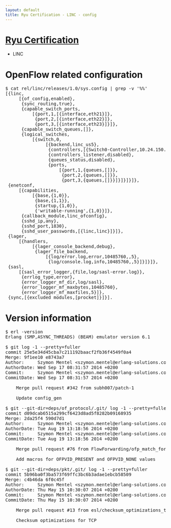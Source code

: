 ```yaml
---
layout: default
title: Ryu Certification - LINC - config
---
```

# [Ryu Certification](http://osrg.github.io/ryu/certification.html)
* LINC

# OpenFlow related configuration
<pre>
$ cat rel/linc/releases/1.0/sys.config | grep -v '%%'
[{linc,
     [{of_config,enabled},
      {sync_routing,true},
      {capable_switch_ports,
          [{port,1,[{interface,eth21}]},
           {port,2,[{interface,eth22}]},
           {port,3,[{interface,eth23}]}]},
      {capable_switch_queues,[]},
      {logical_switches,
          [{switch,0,
               [{backend,linc_us5},
                {controllers,[{Switch0-Controller,10.24.150.30,6633,tcp}]},
                {controllers_listener,disabled},
                {queues_status,disabled},
                {ports,
                    [{port,1,{queues,[]}},
                     {port,2,{queues,[]}},
                     {port,3,{queues,[]}}]}]}]}]},
 {enetconf,
     [{capabilities,
          [{base,{1,0}},
           {base,{1,1}},
           {startup,{1,0}},
           {'writable-running',{1,0}}]},
      {callback_module,linc_ofconfig},
      {sshd_ip,any},
      {sshd_port,1830},
      {sshd_user_passwords,[{linc,linc}]}]},
 {lager,
     [{handlers,
          [{lager_console_backend,debug},
           {lager_file_backend,
               [{log/error.log,error,10485760,,5},
                {log/console.log,info,10485760,,5}]}]}]},
 {sasl,
     [{sasl_error_logger,{file,log/sasl-error.log}},
      {errlog_type,error},
      {error_logger_mf_dir,log/sasl},
      {error_logger_mf_maxbytes,10485760},
      {error_logger_mf_maxfiles,5}]},
 {sync,[{excluded_modules,[procket]}]}].
</pre>

# Version information
<pre>
$ erl -version
Erlang (SMP,ASYNC_THREADS) (BEAM) emulator version 6.1

$ git log -1 --pretty=fuller
commit 25e5e34d45cba7c211192baacf2fb36f4549f0a4
Merge: 9f1ee10 e8743a7
Author:     Szymon Mentel &lt;szymon.mentel@erlang-solutions.com&gt;
AuthorDate: Wed Sep 17 08:31:57 2014 +0200
Commit:     Szymon Mentel &lt;szymon.mentel@erlang-solutions.com&gt;
CommitDate: Wed Sep 17 08:31:57 2014 +0200

    Merge pull request #342 from subh007/patch-1
    
    Update config_gen

$ git --git-dir=deps/of_protocol/.git/ log -1 --pretty=fuller
commit d09dcab6515a299cf6423d8ad5f8282b09168935
Merge: 2da25f4 590d7d1
Author:     Szymon Mentel &lt;szymon.mentel@erlang-solutions.com&gt;
AuthorDate: Tue Aug 19 13:18:56 2014 +0200
Commit:     Szymon Mentel &lt;szymon.mentel@erlang-solutions.com&gt;
CommitDate: Tue Aug 19 13:18:56 2014 +0200

    Merge pull request #76 from FlowForwarding/ofp_match_for_vlan
    
    Add macros for OFPVID_PRESENT and OFPVID_NONE values

$ git --git-dir=deps/pkt/.git/ log -1 --pretty=fuller
commit 5b96ba0f3ba573f69ffc3bc6b3adae1ebcb58509
Merge: c4b46da 6f0c45f
Author:     Szymon Mentel &lt;szymon.mentel@erlang-solutions.com&gt;
AuthorDate: Thu May 15 10:30:07 2014 +0200
Commit:     Szymon Mentel &lt;szymon.mentel@erlang-solutions.com&gt;
CommitDate: Thu May 15 10:30:07 2014 +0200

    Merge pull request #13 from esl/checksum_optimizations_tcp
    
    Checksum optimizations for TCP
</pre>
